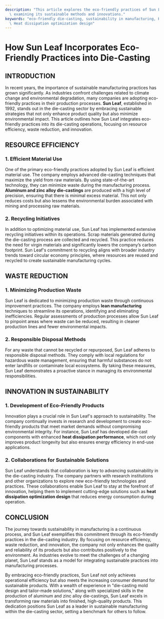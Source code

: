 ```yaml
---
description: "This article explores the eco-friendly practices of Sun Leaf in the die-casting industry,\
  \ examining its sustainable methods and innovations."
keywords: "eco-friendly die-casting, sustainability in manufacturing, Heat dissipation fins,\
  \ Heat dissipation optimization design"
---
```

# How Sun Leaf Incorporates Eco-Friendly Practices into Die-Casting

## INTRODUCTION

In recent years, the importance of sustainable manufacturing practices has grown significantly. As industries confront challenges related to climate change and environmental degradation, many companies are adopting eco-friendly practices in their production processes. **Sun Leaf**, established in 1992, stands out in the die-casting sector by embracing sustainable strategies that not only enhance product quality but also minimize environmental impact. This article outlines how Sun Leaf integrates eco-friendly practices into its die-casting operations, focusing on resource efficiency, waste reduction, and innovation.

## RESOURCE EFFICIENCY

### 1. Efficient Material Use

One of the primary eco-friendly practices adopted by Sun Leaf is efficient material use. The company employs advanced die-casting techniques that maximize the yield from raw materials. By using state-of-the-art technology, they can minimize waste during the manufacturing process. **Aluminum and zinc alloy die-castings** are produced with a high level of precision, ensuring that there is minimal excess material. This not only reduces costs but also lessens the environmental burden associated with mining and processing raw materials.

### 2. Recycling Initiatives

In addition to optimizing material use, Sun Leaf has implemented extensive recycling initiatives within its operations. Scrap materials generated during the die-casting process are collected and recycled. This practice reduces the need for virgin materials and significantly lowers the company’s carbon footprint. Sun Leaf's commitment to recycling aligns with broader industry trends toward circular economy principles, where resources are reused and recycled to create sustainable manufacturing cycles.

## WASTE REDUCTION

### 1. Minimizing Production Waste

Sun Leaf is dedicated to minimizing production waste through continuous improvement practices. The company employs **lean manufacturing** techniques to streamline its operations, identifying and eliminating inefficiencies. Regular assessments of production processes allow Sun Leaf to pinpoint areas where waste can be reduced, resulting in cleaner production lines and fewer environmental impacts.

### 2. Responsible Disposal Methods

For any waste that cannot be recycled or repurposed, Sun Leaf adheres to responsible disposal methods. They comply with local regulations for hazardous waste management, ensuring that harmful substances do not enter landfills or contaminate local ecosystems. By taking these measures, Sun Leaf demonstrates a proactive stance in managing its environmental responsibilities.

## INNOVATION IN SUSTAINABILITY

### 1. Development of Eco-Friendly Products

Innovation plays a crucial role in Sun Leaf's approach to sustainability. The company continually invests in research and development to create eco-friendly products that meet market demands without compromising environmental integrity. For instance, Sun Leaf has developed die-cast components with enhanced **heat dissipation performance**, which not only improves product longevity but also ensures energy efficiency in end-use applications.

### 2. Collaborations for Sustainable Solutions

Sun Leaf understands that collaboration is key to advancing sustainability in the die-casting industry. The company partners with research institutions and other organizations to explore new eco-friendly technologies and practices. These collaborations enable Sun Leaf to stay at the forefront of innovation, helping them to implement cutting-edge solutions such as **heat dissipation optimization design** that reduces energy consumption during operation.

## CONCLUSION

The journey towards sustainability in manufacturing is a continuous process, and Sun Leaf exemplifies this commitment through its eco-friendly practices in the die-casting industry. By focusing on resource efficiency, waste reduction, and innovation, the company not only enhances the quality and reliability of its products but also contributes positively to the environment. As industries evolve to meet the challenges of a changing planet, Sun Leaf stands as a model for integrating sustainable practices into manufacturing processes. 

By embracing eco-friendly practices, Sun Leaf not only achieves operational efficiency but also meets the increasing consumer demand for sustainable products. With a wealth of experience in "die-casting mold design and tailor-made solutions," along with specialized skills in the production of aluminum and zinc alloy die-castings, Sun Leaf excels in transforming raw materials into finished, high-quality products. This dedication positions Sun Leaf as a leader in sustainable manufacturing within the die-casting sector, setting a benchmark for others to follow.
